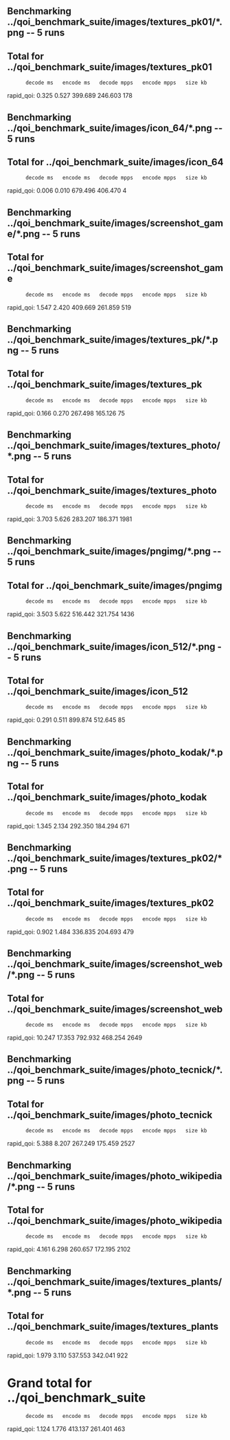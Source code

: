 ## Benchmarking ../qoi_benchmark_suite/images/textures_pk01/*.png -- 5 runs
## Total for ../qoi_benchmark_suite/images/textures_pk01

          decode ms   encode ms   decode mpps   encode mpps   size kb
rapid_qoi:    0.325       0.527       399.689       246.603       178

## Benchmarking ../qoi_benchmark_suite/images/icon_64/*.png -- 5 runs
## Total for ../qoi_benchmark_suite/images/icon_64

          decode ms   encode ms   decode mpps   encode mpps   size kb
rapid_qoi:    0.006       0.010       679.496       406.470         4

## Benchmarking ../qoi_benchmark_suite/images/screenshot_game/*.png -- 5 runs
## Total for ../qoi_benchmark_suite/images/screenshot_game

          decode ms   encode ms   decode mpps   encode mpps   size kb
rapid_qoi:    1.547       2.420       409.669       261.859       519

## Benchmarking ../qoi_benchmark_suite/images/textures_pk/*.png -- 5 runs
## Total for ../qoi_benchmark_suite/images/textures_pk

          decode ms   encode ms   decode mpps   encode mpps   size kb
rapid_qoi:    0.166       0.270       267.498       165.126        75

## Benchmarking ../qoi_benchmark_suite/images/textures_photo/*.png -- 5 runs
## Total for ../qoi_benchmark_suite/images/textures_photo

          decode ms   encode ms   decode mpps   encode mpps   size kb
rapid_qoi:    3.703       5.626       283.207       186.371      1981

## Benchmarking ../qoi_benchmark_suite/images/pngimg/*.png -- 5 runs
## Total for ../qoi_benchmark_suite/images/pngimg

          decode ms   encode ms   decode mpps   encode mpps   size kb
rapid_qoi:    3.503       5.622       516.442       321.754      1436

## Benchmarking ../qoi_benchmark_suite/images/icon_512/*.png -- 5 runs
## Total for ../qoi_benchmark_suite/images/icon_512

          decode ms   encode ms   decode mpps   encode mpps   size kb
rapid_qoi:    0.291       0.511       899.874       512.645        85

## Benchmarking ../qoi_benchmark_suite/images/photo_kodak/*.png -- 5 runs
## Total for ../qoi_benchmark_suite/images/photo_kodak

          decode ms   encode ms   decode mpps   encode mpps   size kb
rapid_qoi:    1.345       2.134       292.350       184.294       671

## Benchmarking ../qoi_benchmark_suite/images/textures_pk02/*.png -- 5 runs
## Total for ../qoi_benchmark_suite/images/textures_pk02

          decode ms   encode ms   decode mpps   encode mpps   size kb
rapid_qoi:    0.902       1.484       336.835       204.693       479

## Benchmarking ../qoi_benchmark_suite/images/screenshot_web/*.png -- 5 runs
## Total for ../qoi_benchmark_suite/images/screenshot_web

          decode ms   encode ms   decode mpps   encode mpps   size kb
rapid_qoi:   10.247      17.353       792.932       468.254      2649

## Benchmarking ../qoi_benchmark_suite/images/photo_tecnick/*.png -- 5 runs
## Total for ../qoi_benchmark_suite/images/photo_tecnick

          decode ms   encode ms   decode mpps   encode mpps   size kb
rapid_qoi:    5.388       8.207       267.249       175.459      2527

## Benchmarking ../qoi_benchmark_suite/images/photo_wikipedia/*.png -- 5 runs
## Total for ../qoi_benchmark_suite/images/photo_wikipedia

          decode ms   encode ms   decode mpps   encode mpps   size kb
rapid_qoi:    4.161       6.298       260.657       172.195      2102

## Benchmarking ../qoi_benchmark_suite/images/textures_plants/*.png -- 5 runs
## Total for ../qoi_benchmark_suite/images/textures_plants

          decode ms   encode ms   decode mpps   encode mpps   size kb
rapid_qoi:    1.979       3.110       537.553       342.041       922


# Grand total for ../qoi_benchmark_suite

          decode ms   encode ms   decode mpps   encode mpps   size kb
rapid_qoi:    1.124       1.776       413.137       261.401       463

